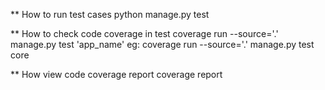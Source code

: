 
** How to run test cases
python manage.py test

** How to check code coverage in test
coverage run --source='.' manage.py test 'app_name'
eg: coverage run --source='.' manage.py test core

** How view code coverage report
coverage report